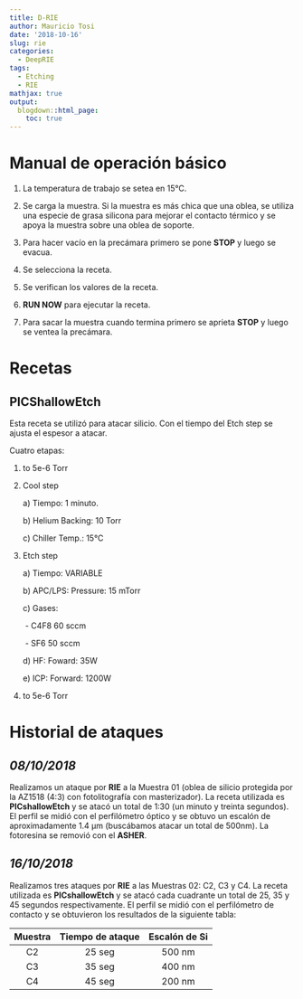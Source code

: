 ```yaml
---
title: D-RIE
author: Mauricio Tosi
date: '2018-10-16'
slug: rie
categories:
  - DeepRIE
tags:
  - Etching
  - RIE
mathjax: true
output:
  blogdown::html_page:
    toc: true
---
```



# Manual de operación básico 

1. La temperatura de trabajo se setea en 15°C.

2. Se carga la muestra. Si la muestra es más chica que una oblea, se utiliza una especie de grasa silicona para mejorar el contacto térmico y se apoya la muestra sobre una oblea de soporte.

3. Para hacer vacío en la precámara primero se pone **STOP** y luego se evacua.

4. Se selecciona la receta.

5. Se verifican los valores de la receta.

6. **RUN NOW** para ejecutar la receta.

7. Para sacar la muestra cuando termina primero se aprieta **STOP** y luego se ventea la precámara.

# Recetas

## PICShallowEtch
Esta receta se utilizó para atacar silicio. Con el tiempo del Etch step se ajusta el espesor a atacar.

Cuatro etapas:

1. to 5e-6 Torr

2. Cool step

    a) Tiempo: 1 minuto.

    b) Helium Backing: 10 Torr

    c) Chiller Temp.: 15°C

3. Etch step

    a) Tiempo: VARIABLE

    b) APC/LPS: Pressure: 15 mTorr

    c) Gases:

    ​		- C4F8 60 sccm

    ​		- SF6 50 sccm

    d) HF: Foward: 35W

    e) ICP: Forward: 1200W

4. to 5e-6 Torr

# Historial de ataques

## *08/10/2018* 
Realizamos un ataque por **RIE** a la Muestra 01 (oblea de silicio protegida por la AZ1518 (4:3) con fotolitografía con masterizador). La receta utilizada es **PICshallowEtch** y se atacó un total de 1:30 (un minuto y treinta segundos). El perfil se midió con el perfilómetro óptico y se obtuvo un escalón de aproximadamente 1.4 µm (buscábamos atacar un total de 500nm). La fotoresina se removió con el **ASHER**.

## *16/10/2018* 
Realizamos tres ataques por **RIE** a las Muestras 02: C2, C3 y C4. La receta utilizada es **PICshallowEtch** y se atacó cada cuadrante un total de 25, 35 y 45 segundos respectivamente. El perfil se midió con el perfilómetro de contacto y se obtuvieron los resultados de la siguiente tabla:

| Muestra | Tiempo de ataque | Escalón de Si |
|:-------:|:----------------:|:-------------:|
|    C2   |      25 seg      |     500 nm    |
|    C3   |      35 seg      |     400 nm    |
|    C4   |      45 seg      |     200 nm    |

​    
